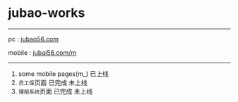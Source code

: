 # jubao-works
--------------------------------------      

pc : [jubao56.com](http://www.jubao56.com/)   

mobile : [jubai56.com/m](http://www.jubao56.com/m)        

--------------------------------------------
1. some mobile pages(m_) 已上线  
2. `员工保`页面 已完成 未上线   
3. `理赔系统`页面 已完成 未上线


